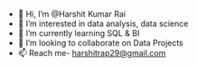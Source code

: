 - 👋 Hi, I’m @Harshit Kumar Rai
- 👀 I’m interested in data analysis, data science
- 🌱 I’m currently learning SQL & BI
- 💞️ I’m looking to collaborate on Data Projects
- 📫 Reach me- harshitrap29@gmail.com

<!---
Harshit-K-Rai/Harshit-K-Rai is a ✨ special ✨ repository because its `README.md` (this file) appears on your GitHub profile.
You can click the Preview link to take a look at your changes.
--->
